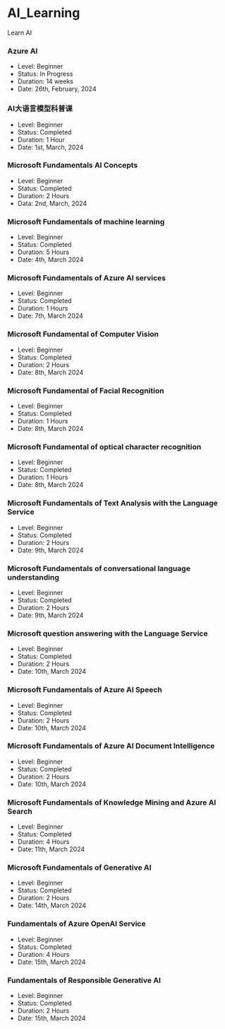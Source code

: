 # AI_Learning
Learn AI

### Azure AI
- Level:        Beginner
- Status:       In Progress
- Duration:     14 weeks
- Date:         26th, February, 2024


### AI大语言模型科普课
- Level:        Beginner
- Status:       Completed
- Duration:     1 Hour
- Date:         1st, March, 2024

### Microsoft Fundamentals AI Concepts
- Level:        Beginner
- Status:       Completed
- Duration:     2 Hours
- Data:         2nd, March, 2024

### Microsoft Fundamentals of machine learning
- Level:        Beginner
- Status:       Completed
- Duration:     5 Hours
- Date:         4th, March 2024

### Microsoft Fundamentals of Azure AI services
- Level:        Beginner
- Status:       Completed
- Duration:     1 Hours
- Date:         7th, March 2024

### Microsoft Fundamental of Computer Vision
- Level:        Beginner
- Status:       Completed
- Duration:     2 Hours
- Date:         8th, March 2024

### Microsoft Fundamental of Facial Recognition
- Level:        Beginner
- Status:       Completed
- Duration:     1 Hours
- Date:         8th, March 2024

### Microsoft Fundamental of optical character recognition
- Level:        Beginner
- Status:       Completed
- Duration:     1 Hours
- Date:         8th, March 2024

### Microsoft Fundamentals of Text Analysis with the Language Service
- Level:        Beginner
- Status:       Completed
- Duration:     2 Hours
- Date:         9th, March 2024

### Microsoft Fundamentals of conversational language understanding
- Level:        Beginner
- Status:       Completed
- Duration:     2 Hours
- Date:         9th, March 2024

### Microsoft question answering with the Language Service
- Level:        Beginner
- Status:       Completed
- Duration:     2 Hours
- Date:         10th, March 2024

### Microsoft Fundamentals of Azure AI Speech
- Level:        Beginner
- Status:       Completed
- Duration:     2 Hours
- Date:         10th, March 2024

### Microsoft Fundamentals of Azure AI Document Intelligence
- Level:        Beginner
- Status:       Completed
- Duration:     2 Hours
- Date:         10th, March 2024

### Microsoft Fundamentals of Knowledge Mining and Azure AI Search
- Level:        Beginner
- Status:       Completed
- Duration:     4 Hours
- Date:         11th, March 2024

### Microsoft Fundamentals of Generative AI
- Level:        Beginner
- Status:       Completed
- Duration:     2 Hours
- Date:         14th, March 2024

### Fundamentals of Azure OpenAI Service
- Level:        Beginner
- Status:       Completed
- Duration:     4 Hours
- Date:         15th, March 2024

### Fundamentals of Responsible Generative AI
- Level:        Beginner
- Status:       Completed
- Duration:     2 Hours
- Date:         15th, March 2024